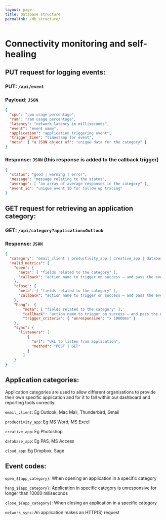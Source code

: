 ```yaml
---
layout: page
title: Database structure
permalink: /db_structure/
---
```

# Connectivity monitoring and self-healing
## PUT request for logging events:
### PUT: `/api/event`
### Payload: `JSON`
```JSON
{
  "cpu": "cpu usage percentage",
  "ram": "ram usage percentage",
  "latency": "network latency in milliseconds",
  "event": "event name",
  "application": "application triggering event",
  "trigger_time": "timestamp for event",
  "meta": { "a JSON object of": "unique data for the category" }
}
```
### Response: `JSON` (this response is added to the callback trigger)
```JSON
{
  "status": "good | warning | error",
  "message": "message relating to the status",
  "average": [ "an array of average responses in the category" ],
  "event_id": "unique event ID for follow up tracing"
}
```
## GET request for retrieving an application category:
### GET: `/api/category?application=Outlook`
### Response: `JSON`
```JSON
{
  "category": "email_client | productivity_app | creative_app | database_app | cloud_app",
  "valid_metrics": {
    "open": {
      "meta": [ "fields related to the category" ],
      "callback": "action name to trigger on success – and pass the event response"
    },
    "close": {
      "meta": [ "fields related to the category" ],
      "callback": "action name to trigger on success – and pass the event response"
    },
    "hang":  {
        "meta": [ "fields related to the category" ],
        "callback": "action name to trigger on success – and pass the event response",
        "trigger_criteria": { "unresponsive": "> 10000ms" }
    },
    "sync": {
      "listeners": [
          {
            "url": "URL to listen from application",
            "method": "POST | GET"
          }
        ]
    }
}
```
## Application categories:

Application categories are used to allow different organisations to provide their own specific application and for it to fall within our dashboard and reporting tools correctly.

`email_client`: Eg Outlook, Mac Mail, Thunderbird, Gmail

`productivity_app`: Eg MS Word, MS Excel

`creative_app`: Eg Photoshop

`database_app`: Eg PAS, MS Access

`cloud_app`: Eg Dropbox, Sage

## Event codes:
`open_${app_category}`: When opening an application in a specific category

`hang_${app_category}`: Application in specific category is unresponsive for longer than 10000 miliseconds

`close_${app_category}`: When closing an application in a specific category

`network_sync`: An application makes an HTTP(S) request

